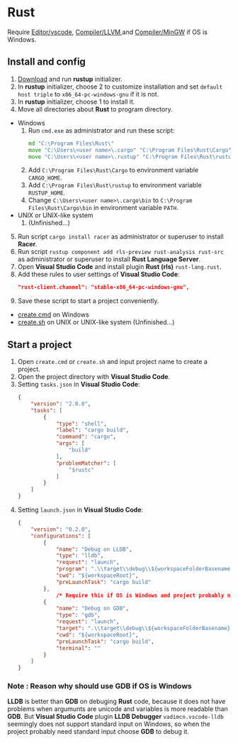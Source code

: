 # Rust
Require [Editor/vscode](../Editor/vscode.md), [Compiler/LLVM](../Compiler/LLVM.md),and [Compiler/MinGW](../Compiler/MinGW.md) if OS is Windows.
## Install and config
1. [Download](https://static.rust-lang.org/rustup/dist/x86_64-pc-windows-gnu/rustup-init.exe) and run **rustup** initializer.
2. In **rustup** initializer, choose 2 to customize installation and set `default host triple` to `x86_64-pc-windows-gnu` if it is not.
3. In **rustup** initializer, choose 1 to install it.
4. Move all directories about **Rust** to program directory.
  * Windows
    1. Run `cmd.exe` as administrator and run these script:
        ```cmd
        md "C:\Program Files\Rust\"
        move "C:\Users\<user name>\.cargo" "C:\Program Files\Rust\Cargo"
        move "C:\Users\<user name>\.rustup" "C:\Program Files\Rust\rustup"
        ```
    2. Add `C:\Program Files\Rust\Cargo` to environment variable `CARGO_HOME`.
    3. Add `C:\Program Files\Rust\rustup` to environment variable `RUSTUP_HOME`.
    3. Change `C:\Users\<user name>\.cargo\bin` to `C:\Program Files\Rust\Cargo\bin` in environment variable `PATH`.
  * UNIX or UNIX-like system
    1. (Unfinished...)
5. Run script `cargo install racer` as administrator or superuser to install **Racer**.
6. Run script `rustup component add rls-preview rust-analysis rust-src` as administrator or superuser to install **Rust Language Server**.
7. Open **Visual Studio Code** and install plugin **Rust (rls)** `rust-lang.rust`.
8. Add these rules to user settings of **Visual Studio Code**:
    ```json
    "rust-client.channel": "stable-x86_64-pc-windows-gnu",
    ```
9. Save these script to start a project conveniently.
  * [create.cmd](Rust/create.cmd) on Windows
  * [create.sh](Rust/create.sh) on UNIX or UNIX-like system (Unfinished...)
## Start a project
1. Open `create.cmd` or `create.sh` and input project name to create a project.
2. Open the project directory with **Visual Studio Code**.
3. Setting `tasks.json` in **Visual Studio Code**:
    ```json
    {
    	"version": "2.0.0",
    	"tasks": [
    		{
    			"type": "shell",
    			"label": "cargo build",
    			"command": "cargo",
    			"args": [
    				"build"
    			],
    			"problemMatcher": [
    				"$rustc"
    			]
    		}
    	]
    }
    ```
5. Setting `launch.json` in **Visual Studio Code**:
    ```json
    {
    	"version": "0.2.0",
    	"configurations": [
    		{
    			"name": "Debug on LLDB",
    			"type": "lldb",
    			"request": "launch",
    			"program": ".\\target\\debug\\${workspaceFolderBasename}.exe",
    			"cwd": "${workspaceRoot}",
    			"preLaunchTask": "cargo build"
    		},
		        /* Require this if OS is Windows and project probably need standard input */
    		{
    			"name": "Debug on GDB",
    			"type": "gdb",
    			"request": "launch",
    			"target": ".\\target\\debug\\${workspaceFolderBasename}.exe",
    			"cwd": "${workspaceRoot}",
    			"preLaunchTask": "cargo build",
    			"terminal": ""
    		}
    	]
    }
    ```
### Note : Reason why should use GDB if OS is Windows
**LLDB** is better than **GDB** on debuging **Rust** code, because it does not have problems when argumunts are unicode and variables is more readable than **GDB**. But **Visual Studio Code** plugin **LLDB Debugger** `vadimcn.vscode-lldb` seemingly does not support standard input on Windows, so when the project probably need standard input choose **GDB** to debug it.
